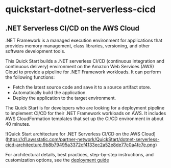 # quickstart-dotnet-serverless-cicd
## .NET Serverless CI/CD on the AWS Cloud

.NET Framework is a managed execution environment for applications that provides memory management, class libraries, versioning, and other software development tools.

This Quick Start builds a .NET serverless CI/CD (continuous integration and continuous delivery) environment on the Amazon Web Services (AWS) Cloud to provide a pipeline for .NET Framework workloads. It can perform the following functions:

- Fetch the latest source code and save it to a source artifact store.
- Automatically build the application.
- Deploy the application to the target environment.

The Quick Start is for developers who are looking for a deployment pipeline to implement CI/CD for their .NET Framework workloads on AWS. It includes AWS CloudFormation templates that set up the CI/CD environment in about 40 minutes.

!(Quick Start architecture for .NET Serverless CI/CD on the AWS Cloud](https://d1.awsstatic.com/partner-network/QuickStart/dotnet-serverless-cicd-architecture.9b8b79495a3372cf4133ec2a52e8de77c0a4fc7e.png)

For architectural details, best practices, step-by-step instructions, and customization options, see the [deployment guide](https://aws-quickstart.s3.amazonaws.com/quickstart-dotnet-serverless-cicd/doc/dotnet-serverless-cicd-on-the-aws-cloud.pdf)
